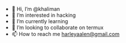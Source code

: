 - 👋 Hi, I’m @khaliman
- 👀 I’m interested in hacking
- 🌱 I’m currently learning
- 💞️ I’m looking to collaborate on termux
- 📫 How to reach me harleyaalen@gmail.com

<!---
khaliman/khaliman is a ✨ special ✨ repository because its `README.md` (this file) appears on your GitHub profile.
You can click the Preview link to take a look at your changes.
--->

